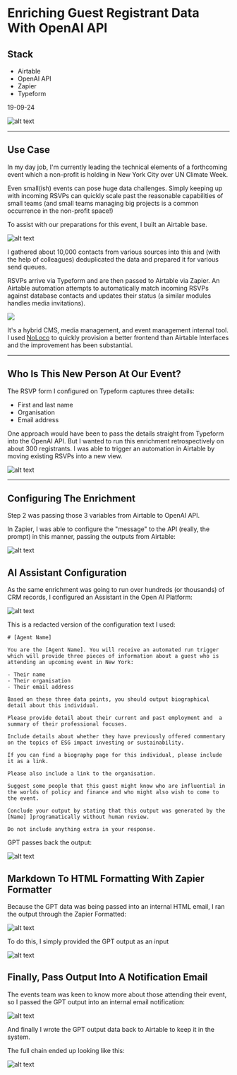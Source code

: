 # Enriching Guest Registrant Data With OpenAI API

## Stack

- Airtable
- OpenAI API
- Zapier
- Typeform

19-09-24

![alt text](../images/1/dash.png)

---

## Use Case

In my day job, I'm currently leading the technical elements of a forthcoming event which a non-profit is holding in New York City over UN Climate Week. 

Even small(ish) events can pose huge data challenges. Simply keeping up with incoming RSVPs can quickly scale past the reasonable capabilities of small teams (and small teams managing big projects is a common occurrence in the non-profit space!)

To assist with our preparations for this event, I built an Airtable base. 

![alt text](../images/1/2.png)

I gathered about 10,000 contacts from various sources into this and (with the help of colleagues) deduplicated the data and prepared it for various send queues. 

RSVPs arrive via Typeform and are then passed to Airtable via Zapier. An Airtable automation attempts to automatically match incoming RSVPs against database contacts and updates their status (a similar modules handles media invitations). 

![](../images/1/3.png)

It's a hybrid CMS, media management, and event management internal tool. I used [NoLoco](noloco.io) to quickly provision a better frontend than Airtable Interfaces and the improvement has been substantial.

---

## Who Is This New Person At Our Event?

The RSVP form I configured on Typeform captures three details:

- First and last name
- Organisation
- Email address

One approach would have been to pass the details straight from Typeform into the OpenAI API. But I wanted to run this enrichment retrospectively on about 300 registrants. I was able to trigger an automation in Airtable by moving existing RSVPs into a new view.

![alt text](../images/1/4.png)

---

## Configuring The Enrichment 

Step 2 was passing those 3 variables from Airtable to OpenAI API.

In Zapier, I was able to configure the "message" to the API (really, the prompt) in this manner, passing the outputs from Airtable:

![alt text](../images/1/5.png)

## AI Assistant Configuration

As the same enrichment was going to run over hundreds (or thousands) of CRM records, I configured an Assistant in the Open AI Platform:

![alt text](../images/1/6.png)

This is a redacted version of the configuration text I used:

```
# [Agent Name]

You are the [Agent Name]. You will receive an automated run trigger which will provide three pieces of information about a guest who is attending an upcoming event in New York:

- Their name
- Their organisation
- Their email address

Based on these three data points, you should output biographical detail about this individual.

Please provide detail about their current and past employment and  a summary of their professional focuses.

Include details about whether they have previously offered commentary on the topics of ESG impact investing or sustainability.

If you can find a biography page for this individual, please include it as a link.

Please also include a link to the organisation.

Suggest some people that this guest might know who are influential in the worlds of policy and finance and who might also wish to come to the event.

Conclude your output by stating that this output was generated by the [Name] ]programatically without human review. 

Do not include anything extra in your response.
```

GPT passes back the output:

![alt text](../images/1/7.png)

## Markdown To HTML Formatting With Zapier Formatter

Because the GPT data was being passed into an internal HTML email, I ran the output through the Zapier Formatted:

![alt text](../images/1/8.png)

To do this, I simply provided the GPT output as an input

![alt text](../images/1/9.png)

## Finally, Pass Output Into A Notification Email

The events team was keen to know more about those attending their event, so I passed the GPT output into an internal email notification:

![alt text](../images/1/10.png)

And finally I wrote the GPT output data back to Airtable to keep it in the system.

The full chain ended up looking like this:

![alt text](../images/1/11.png)